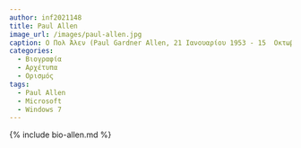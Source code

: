 ```yaml
---
author: inf2021148
title: Paul Allen
image_url: /images/paul-allen.jpg
caption: Ο Πολ Άλεν (Paul Gardner Allen, 21 Ιανουαρίου 1953 - 15  Οκτωβρίου 2018) ήταν Αμερικανός επιχειρηματίας, επενδυτής και ευεργέτης-φιλάνθρωπος. Το 1975 ίδρυσε, μαζί με τον Μπιλ Γκέιτς, την εταιρεία τεχνολογίας Microsoft.
categories:
  - Βιογραφία
  - Αρχέτυπα
  - Ορισμός 
tags:
  - Paul Allen
  - Microsoft
  - Windows 7
---
```


{% include bio-allen.md %}
